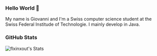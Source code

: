 ### Hello World 👋
My name is Giovanni and I'm a Swiss computer science student at the Swiss Federal Institude of Technologie. 
I mainly develop in Java.

### GitHub Stats

![flxinxout's Stats](https://github-readme-stats.vercel.app/api?username=flxinxout&count_private=true&show_icons=true&theme=radical)

